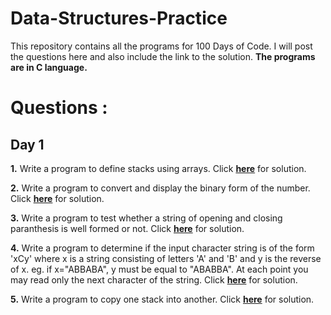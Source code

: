 # Data-Structures-Practice
This repository contains all the programs for 100 Days of Code. I will post the questions here and also include the link to the solution. **The programs are in C language.**

# Questions : 
## Day 1

**1.** Write a program to define stacks using arrays. 
       Click [**here**](https://github.com/Anagha-2000/Data-Structures-Practice/blob/master/Stack%20array.c) for solution.
       
**2.** Write a program to convert and display the binary form of the number.
       Click [**here**](https://github.com/Anagha-2000/Data-Structures-Practice/blob/master/Binary%20no.%20stack.c) for solution.
       
**3.** Write a program to test whether a string of opening and closing paranthesis is well formed or not.
       Click [**here**](https://github.com/Anagha-2000/Data-Structures-Practice/blob/master/Balanced%20equation.c) for solution.

**4.** Write a program to determine if the input character string is of the form 'xCy' where x is a string consisting of letters 'A' and 'B' and y is the reverse of x. 
       eg. if x="ABBABA", y must be equal to "ABABBA". At each point you may read only the next character of the string. 
       Click [**here**](https://github.com/Anagha-2000/Data-Structures-Practice/blob/master/xCy.c) for solution.
       
**5.** Write a program to copy one stack into another. 
       Click [**here**](https://github.com/Anagha-2000/Data-Structures-Practice/blob/master/Copy%20stack.c) for solution.
       
 
